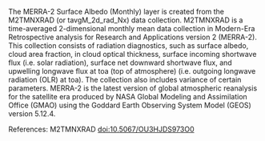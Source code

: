 The MERRA-2 Surface Albedo (Monthly) layer is created from the M2TMNXRAD (or tavgM_2d_rad_Nx) data collection. M2TMNXRAD is a time-averaged 2-dimensional monthly mean data collection in Modern-Era Retrospective analysis for Research and Applications version 2 (MERRA-2). This collection consists of radiation diagnostics, such as surface albedo, cloud area fraction, in cloud optical thickness, surface incoming shortwave flux (i.e. solar radiation), surface net downward shortwave flux, and upwelling longwave flux at toa (top of atmosphere) (i.e. outgoing longwave radiation (OLR) at toa). The collection also includes variance of certain parameters. MERRA-2 is the latest version of global atmospheric reanalysis for the satellite era produced by NASA Global Modeling and Assimilation Office (GMAO) using the Goddard Earth Observing System Model (GEOS) version 5.12.4.

References: M2TMNXRAD [doi:10.5067/OU3HJDS973O0](https://doi.org/10.5067/OU3HJDS973O0)